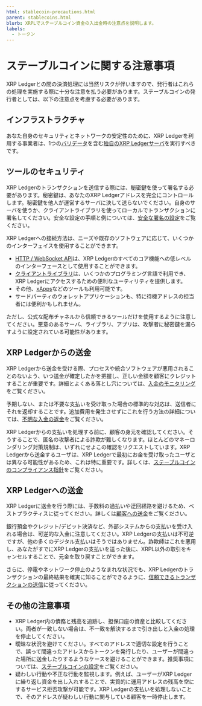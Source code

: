 ```yaml
---
html: stablecoin-precautions.html
parent: stablecoins.html
blurb: XRPLでステーブルコイン資金の入出金時の注意点を説明します。
labels:
  - トークン
---
```

# ステーブルコインに関する注意事項

XRP Ledgerとの間の決済処理には当然リスクが伴いますので、発行者はこれらの処理を実施する際に十分な注意を払う必要があります。ステーブルコインの発行者としては、以下の注意点を考慮する必要があります。


## インフラストラクチャ

あなた自身のセキュリティとネットワークの安定性のために、XRP Ledgerを利用する事業者は、1つの[バリデータ](rippled-server-modes.html#validators)を含む[独自のXRP Ledgerサーバ](install-rippled.html)を実行すべきです。


## ツールのセキュリティ

XRP Ledgerのトランザクションを送信する際には、秘密鍵を使って署名する必要があります。秘密鍵は、あなたのXRP Ledgerアドレスを完全にコントロールします。秘密鍵を他人が運営するサーバに決して送らないでください。自身のサーバを使うか、クライアントライブラリを使ってローカルでトランザクションに署名してください。安全な設定の手順と例については、[安全な署名の設定](secure-signing.html)をご覧ください。

XRP Ledgerへの接続方法は、ニーズや既存のソフトウェアに応じて、いくつかのインターフェイスを使用することができます。

- [HTTP / WebSocket API](http-websocket-apis.html)は、XRP Ledgerのすべてのコア機能への低レベルのインターフェースとして使用することができます。
- [クライアントライブラリ](client-libraries.html)は、いくつかのプログラミング言語で利用でき、XRP Ledgerにアクセスするための便利なユーティリティを提供します。
- その他、[xApps](https://xumm.readme.io/docs/xapps)などのツールも利用可能です。
- サードパーティのウォレットアプリケーションも、特に待機アドレスの担当者には便利かもしれません。

ただし、公式な配布チャネルから信頼できるツールだけを使用するように注意してください。悪意のあるサーバ、ライブラリ、アプリは、攻撃者に秘密鍵を漏らすように設定されている可能性があります。


## XRP Ledgerからの送金

XRP Ledgerから送金を受ける際、プロセスや統合ソフトウェアが悪用されることのないよう、いつ送金が確定したかを把握し、正しい金額を顧客にクレジットすることが重要です。詳細とよくある落とし穴については、[入金のモニタリング](robustly-monitoring-for-payments.html)をご覧ください。

予期しない、または不要な支払いを受け取った場合の標準的な対応は、送信者にそれを返却することです。追加費用を発生させずにこれを行う方法の詳細については、[不明な入金の返金](bouncing-payments.html)をご覧ください。

XRP Ledgerからの支払いを処理する前に、顧客の身元を確認してください。そうすることで、匿名の攻撃者による詐欺が難しくなります。ほとんどのマネーロンダリング対策規制は、いずれにせよこの確認をリクエストしています。XRP Ledgerから送金するユーザは、XRP Ledgerで最初にお金を受け取ったユーザとは異なる可能性があるため、これは特に重要です。詳しくは、[ステーブルコインのコンプライアンス指針](stablecoin-compliance-guidelines.html)をご覧ください。


## XRP Ledgerへの送金

XRP Ledgerに送金を行う際には、手数料の過払いや迂回経路を避けるため、ベストプラクティスに従ってください。詳しくは[顧客への送金](sending-payments-to-customers.html)をご覧ください。

銀行預金やクレジット/デビット決済など、外部システムからの支払いを受け入れる場合は、可逆的な入金に注意してください。XRP Ledgerの支払いは不可逆ですが、他の多くのデジタル支払いはそうではありません。詐欺師はこれを悪用し、あなたがすでにXRP Ledgerの支払いを送った後に、XRPL以外の取引をキャンセルすることで、元金を取り戻すことができます。

さらに、停電やネットワーク停止のようなまれな状況でも、XRP Ledgerのトランザクションの最終結果を確実に知ることができるように、[信頼できるトランザクションの送信](reliable-transaction-submission.html)に従ってください。


## その他の注意事項

- XRP Ledger内の債務と残高を追跡し、担保口座の資産と比較してください。両者が一致しない場合は、不一致を解決するまで引き出しと入金の処理を停止してください。
- 曖昧な状況を避けてください。すべてのアドレスで適切な設定を行うことで、誤って間違ったアドレスからトークンを発行したり、ユーザーが間違った場所に送金したりするようなケースを避けることができます。推奨事項については、[ステーブルコインの設定](stablecoin-configuration.html)をご覧ください。
- 疑わしい行動や不正な行動を監視します。例えば、ユーザーがXRP Ledgerに繰り返し資金を出し入れすることで、実質的に運用アドレスの残高を空にするサービス拒否攻撃が可能です。XRP Ledgerの支払いを処理しないことで、そのアドレスが疑わしい行動に関与している顧客を一時停止します。
